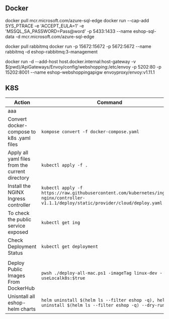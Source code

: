 ## Docker

docker pull mcr.microsoft.com/azure-sql-edge
docker run --cap-add SYS_PTRACE -e 'ACCEPT_EULA=1' -e 'MSSQL_SA_PASSWORD=Pass@word' -p 5433:1433 --name eshop-sql-data -d mcr.microsoft.com/azure-sql-edge

docker pull rabbitmq
docker run -p 15672:15672 -p 5672:5672 --name rabbitmq -d eshop-rabbitmq:3-management

docker run -d --add-host host.docker.internal:host-gateway -v $(pwd)/ApiGateways/Envoy/config/webshopping:/etc/envoy -p 5202:80 -p 15202:8001 --name eshop-webshoppingapigw envoyproxy/envoy:v1.11.1
      


## K8S
| Action                                          | Command                                                                                                                                  |
|-------------------------------------------------|------------------------------------------------------------------------------------------------------------------------------------------|
| aaa                                             |
| Convert docker-compose to k8s .yaml files       | `kompose convert -f docker-compose.yaml`                                                                                                 |
| Apply all yaml files from the current directory | `kubectl apply -f .`                                                                                                                     |
| Install the NGINX Ingress controller            | `kubectl apply -f https://raw.githubusercontent.com/kubernetes/ingress-nginx/controller-v1.1.1/deploy/static/provider/cloud/deploy.yaml` |
| To check the public service exposed             | `kubectl get ing`                                                                                                                        |
| Check Deployment Status                         | `kubectl get deployment  `                                                                                                               |
|                                                 |                                                                                                                                          |
| Deploy Public Images From DockerHub             | `pwsh ./deploy-all-mac.ps1 -imageTag linux-dev -useLocalk8s:$true`                                                                       |
| Unisntall all eshop- helm charts                | `helm uninstall $(helm ls --filter eshop -q), helm uninstall $(helm ls --filter eshop -q) --dry-run`                                     |
